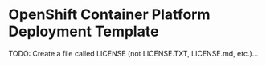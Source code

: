 # OpenShift Container Platform Deployment Template

TODO: Create a file called LICENSE (not LICENSE.TXT, LICENSE.md, etc.)…
